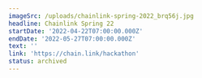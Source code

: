 ```yaml
---
imageSrc: /uploads/chainlink-spring-2022_brq56j.jpg
headline: Chainlink Spring 22
startDate: '2022-04-22T07:00:00.000Z'
endDate: '2022-05-27T07:00:00.000Z'
text: ''
link: 'https://chain.link/hackathon'
status: archived
---
```


